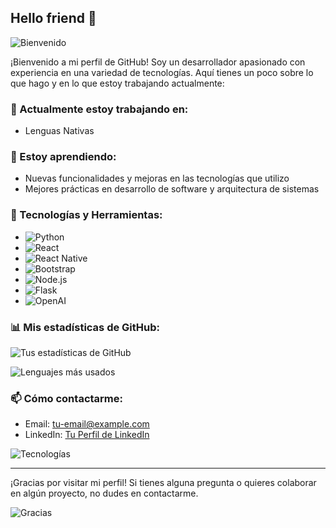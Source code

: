 ## Hello friend 👋

![Bienvenido](https://media.giphy.com/media/l0MYt5jPR6QX5pnqM/giphy.gif)

¡Bienvenido a mi perfil de GitHub! Soy un desarrollador apasionado con experiencia en una variedad de tecnologías. Aquí tienes un poco sobre lo que hago y en lo que estoy trabajando actualmente:

### 🔭 Actualmente estoy trabajando en:
- Lenguas Nativas

### 🌱 Estoy aprendiendo:
- Nuevas funcionalidades y mejoras en las tecnologías que utilizo
- Mejores prácticas en desarrollo de software y arquitectura de sistemas

### 🚀 Tecnologías y Herramientas:
- ![Python](https://img.shields.io/badge/-Python-3776AB?style=flat&logo=python&logoColor=white)
- ![React](https://img.shields.io/badge/-React-61DAFB?style=flat&logo=react&logoColor=white)
- ![React Native](https://img.shields.io/badge/-React%20Native-61DAFB?style=flat&logo=react&logoColor=white)
- ![Bootstrap](https://img.shields.io/badge/-Bootstrap-7952B3?style=flat&logo=bootstrap&logoColor=white)
- ![Node.js](https://img.shields.io/badge/-Node.js-339933?style=flat&logo=node.js&logoColor=white)
- ![Flask](https://img.shields.io/badge/-Flask-000000?style=flat&logo=flask&logoColor=white)
- ![OpenAI](https://img.shields.io/badge/-OpenAI-412991?style=flat&logo=openai&logoColor=white)

### 📊 Mis estadísticas de GitHub:
![Tus estadísticas de GitHub](https://github-readme-stats.vercel.app/api?username=Niettzche&show_icons=true&theme=radical)

![Lenguajes más usados](https://github-readme-stats.vercel.app/api/top-langs/?username=Niettzche&layout=compact&theme=radical)

### 📫 Cómo contactarme:
- Email: [tu-email@example.com](mailto:tu-email@example.com)
- LinkedIn: [Tu Perfil de LinkedIn](https://www.linkedin.com/in/tu-perfil)


![Tecnologías](https://media.giphy.com/media/3o7abA4Q4M0xYq2bhK/giphy.gif)

---

¡Gracias por visitar mi perfil! Si tienes alguna pregunta o quieres colaborar en algún proyecto, no dudes en contactarme.

![Gracias](https://media.giphy.com/media/26tknCqiJrBQG6bxC/giphy.gif)
